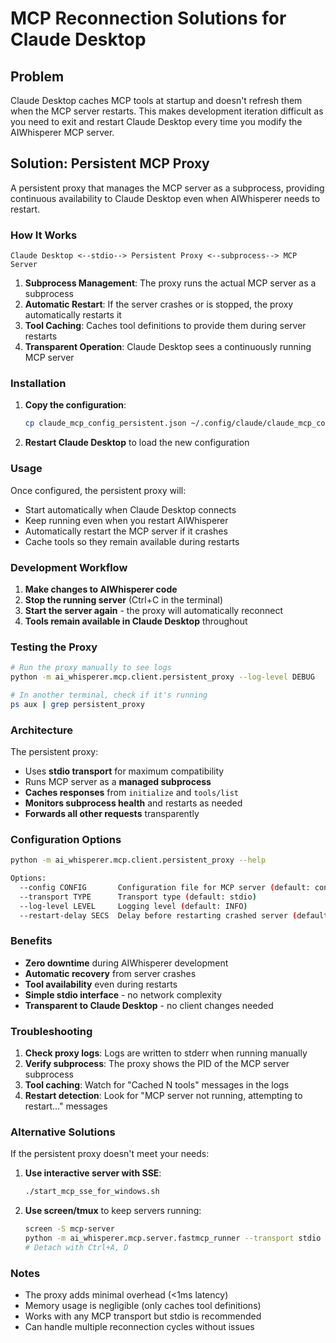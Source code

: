 # MCP Reconnection Solutions for Claude Desktop

## Problem
Claude Desktop caches MCP tools at startup and doesn't refresh them when the MCP server restarts. This makes development iteration difficult as you need to exit and restart Claude Desktop every time you modify the AIWhisperer MCP server.

## Solution: Persistent MCP Proxy

A persistent proxy that manages the MCP server as a subprocess, providing continuous availability to Claude Desktop even when AIWhisperer needs to restart.

### How It Works

```
Claude Desktop <--stdio--> Persistent Proxy <--subprocess--> MCP Server
```

1. **Subprocess Management**: The proxy runs the actual MCP server as a subprocess
2. **Automatic Restart**: If the server crashes or is stopped, the proxy automatically restarts it
3. **Tool Caching**: Caches tool definitions to provide them during server restarts
4. **Transparent Operation**: Claude Desktop sees a continuously running MCP server

### Installation

1. **Copy the configuration**:
   ```bash
   cp claude_mcp_config_persistent.json ~/.config/claude/claude_mcp_config.json
   ```

2. **Restart Claude Desktop** to load the new configuration

### Usage

Once configured, the persistent proxy will:
- Start automatically when Claude Desktop connects
- Keep running even when you restart AIWhisperer
- Automatically restart the MCP server if it crashes
- Cache tools so they remain available during restarts

### Development Workflow

1. **Make changes to AIWhisperer code**
2. **Stop the running server** (Ctrl+C in the terminal)
3. **Start the server again** - the proxy will automatically reconnect
4. **Tools remain available in Claude Desktop** throughout

### Testing the Proxy

```bash
# Run the proxy manually to see logs
python -m ai_whisperer.mcp.client.persistent_proxy --log-level DEBUG

# In another terminal, check if it's running
ps aux | grep persistent_proxy
```

### Architecture

The persistent proxy:
- Uses **stdio transport** for maximum compatibility
- Runs MCP server as a **managed subprocess**
- **Caches responses** from `initialize` and `tools/list`
- **Monitors subprocess health** and restarts as needed
- **Forwards all other requests** transparently

### Configuration Options

```bash
python -m ai_whisperer.mcp.client.persistent_proxy --help

Options:
  --config CONFIG       Configuration file for MCP server (default: config/mcp_minimal.yaml)
  --transport TYPE      Transport type (default: stdio)
  --log-level LEVEL     Logging level (default: INFO)
  --restart-delay SECS  Delay before restarting crashed server (default: 2.0)
```

### Benefits

- **Zero downtime** during AIWhisperer development
- **Automatic recovery** from server crashes
- **Tool availability** even during restarts
- **Simple stdio interface** - no network complexity
- **Transparent to Claude Desktop** - no client changes needed

### Troubleshooting

1. **Check proxy logs**: Logs are written to stderr when running manually
2. **Verify subprocess**: The proxy shows the PID of the MCP server subprocess
3. **Tool caching**: Watch for "Cached N tools" messages in the logs
4. **Restart detection**: Look for "MCP server not running, attempting to restart..." messages

### Alternative Solutions

If the persistent proxy doesn't meet your needs:

1. **Use interactive server with SSE**:
   ```bash
   ./start_mcp_sse_for_windows.sh
   ```

2. **Use screen/tmux** to keep servers running:
   ```bash
   screen -S mcp-server
   python -m ai_whisperer.mcp.server.fastmcp_runner --transport stdio
   # Detach with Ctrl+A, D
   ```

### Notes

- The proxy adds minimal overhead (<1ms latency)
- Memory usage is negligible (only caches tool definitions)
- Works with any MCP transport but stdio is recommended
- Can handle multiple reconnection cycles without issues